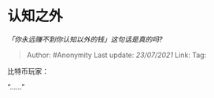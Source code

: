 # 认知之外
*「你永远赚不到你认知以外的钱」这句话是真的吗?*

> Author: #Anonymity
> Last update: *23/07/2021*
> Link:
> Tag:

比特币玩家：

“……”
